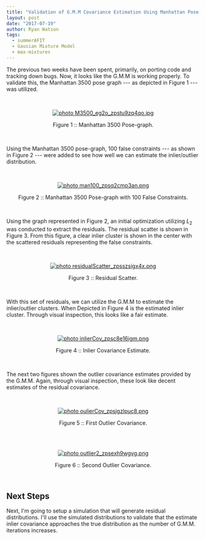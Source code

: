 ```yaml
---
title: "Validation of G.M.M Covariance Estimation Using Manhattan Pose Graph"
layout: post
date: "2017-07-19"
author: Ryan Watson 
tags:
  - summerAFIT
  - Gausian Mixture Model
  - max-mixtures
---
```



The previous two weeks have been spent, primarily, on porting code and tracking down bugs. Now, it looks like the G.M.M is working properly. To validate this, the Manhattan 3500 pose graph --- as depicted in Figure 1 --- was utilized. 

<br>
<p align="center">
<a href="http://s1347.photobucket.com/user/rwatso12/media/M3500_eg2o_zpstu9zq4qo.jpg.html" target="_blank"><img src="http://i1347.photobucket.com/albums/p701/rwatso12/M3500_eg2o_zpstu9zq4qo.jpg" border="0" alt=" photo M3500_eg2o_zpstu9zq4qo.jpg"/></a>
</p>
<p align="center">
Figure 1 :: Manhattan 3500 Pose-graph.   
</p>
<br>

Using the Manhattan 3500 pose-graph, 100 false constraints --- as shown in Figure 2 --- were added to see how well we can estimate the inlier/outlier distribution. 


<br>
<p align="center">
<a href="http://s1347.photobucket.com/user/rwatso12/media/man100_zpsq2cmp3an.png.html" target="_blank"><img src="http://i1347.photobucket.com/albums/p701/rwatso12/man100_zpsq2cmp3an.png" border="0" alt=" photo man100_zpsq2cmp3an.png"/></a>
</p>
<p align="center">
Figure 2 :: Manhattan 3500 Pose-graph with 100 False Constraints.   
</p>
<br>


Using the graph represented in Figure 2, an initial optimization utilizing $L_2$ was conducted to extract the residuals. The residual scatter is shown in Figure 3. From this figure, a clear inlier cluster is shown in the center with the scattered residuals representing the false constraints.

<br>
<p align="center">
<a href="http://s1347.photobucket.com/user/rwatso12/media/residualScatter_zpsszsigx4x.png.html" target="_blank"><img src="http://i1347.photobucket.com/albums/p701/rwatso12/residualScatter_zpsszsigx4x.png" border="0" alt=" photo residualScatter_zpsszsigx4x.png"/></a>
</p>
<p align="center">
Figure 3 :: Residual Scatter.   
</p>
<br>

With this set of residuals, we can utilize the G.M.M to estimate the inlier/outlier clusters. When Depicted in Figure 4 is the estimated inlier cluster. Through visual inspection, this looks like a fair estimate.

<br>
<p align="center">
<a href="http://s1347.photobucket.com/user/rwatso12/media/inlierCov_zpsc8e16igm.png.html" target="_blank"><img src="http://i1347.photobucket.com/albums/p701/rwatso12/inlierCov_zpsc8e16igm.png" border="0" alt=" photo inlierCov_zpsc8e16igm.png"/></a>
</p>
<p align="center">
Figure 4 :: Inlier Covariance Estimate.   
</p>
<br>


The next two figures shown the outlier covariance estimates provided by the G.M.M. Again, through visual inspection, these look like decent estimates of the residual covariance.

<br>
<p align="center">
<a href="http://s1347.photobucket.com/user/rwatso12/media/oulierCov_zpsjgzlpuc8.png.html" target="_blank"><img src="http://i1347.photobucket.com/albums/p701/rwatso12/oulierCov_zpsjgzlpuc8.png" border="0" alt=" photo oulierCov_zpsjgzlpuc8.png"/></a>
</p>
<p align="center">
Figure 5 :: First Outlier Covariance.   
</p>
<br>



<br>
<p align="center">
<a href="http://s1347.photobucket.com/user/rwatso12/media/outlier2_zpsexh9wgvg.png.html" target="_blank"><img src="http://i1347.photobucket.com/albums/p701/rwatso12/outlier2_zpsexh9wgvg.png" border="0" alt=" photo outlier2_zpsexh9wgvg.png"/></a>
</p>
<p align="center">
Figure 6 :: Second Outlier Covariance.   
</p>
<br>


## Next Steps
Next, I'm going to setup a simulation that will generate residual distributions. I'll use the simulated distributions to validate that the estimate inlier covariance approaches the true distribution as the number of G.M.M. iterations increases.

